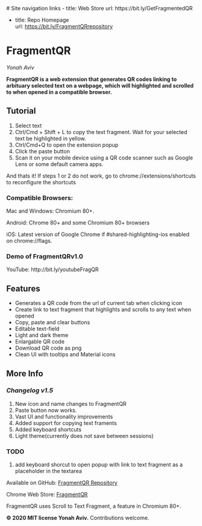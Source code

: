 <link rel="shortcut icon" type="image/x-icon" href="FragmentedQR 1.5/img/64.png">
# Site navigation links
- title: Web Store
  url: https://bit.ly/GetFragmentedQR

- title: Repo Homepage  
  url: https://bit.ly/FragmentQRrepository


<h1>FragmentQR</h1><p>
<em>Yonah Aviv</em><p>
 
<b>FragmentQR is a web extension that generates QR codes linking to arbituary selected text on a webpage, which will highlighted and scrolled to when opened in a compatible browser.</b>

<h2>Tutorial</h2><p>
 <ol>
  <li>Select text</li>
  <li>Ctrl/Cmd + Shift + L to copy the text fragment. Wait for your selected text be highlighted in yellow.
  <li>Ctrl/Cmd+Q to open the extension popup</li>
  <li>Click the paste button</li>
  <li>Scan it on your mobile device using a QR code scanner such as Google Lens or some default camera apps.
 </ol>
 And thats it! If steps 1 or 2 do not work, go to chrome://extensions/shortcuts to reconfigure the shortcuts<p>
 
<h3>Compatible Browsers:</h3>
Mac and Windows: Chromium 80+.<P>
Android: Chrome 80+ and some Chromium 80+ browsers<p>
iOS: Latest version of Google Chrome if #shared-highlighting-ios enabled on chrome://flags.<p>
<h3>Demo of FragmentQRv1.0</h3>
YouTube: http://bit.ly/youtubeFragQR
<h2>Features</h2><p> 
<ul>
  <li>Generates a QR code from the url of current tab when clicking icon</li>
  <li>Create link to text fragment that highlights and scrolls to any text when opened</li>
  <li>Copy, paste and clear buttons</li>
  <li>Editable text-field</li>
  <li>Light and dark theme</li>
  <li>Enlargable QR code</li>
  <li>Download QR code as png</li>
  <li>Clean UI with tooltips and Material icons</li>
</ul>


<h2>More Info</h2><p>
 
<h3><em>Changelog v1.5</em></h3><p>
 <ol>  
  <li>New icon and name changes to FragmentQR</li>
  <li>Paste button now works.</li>
  <li>Vast UI and functionality improvements</li>
  <li>Added support for copying text framents</li>
  <li>Added keyboard shortcuts</li>
  <li>Light theme(currently does not save between sessions)</li>
 </ol><p>



<h3>TODO</h3><p>
  <ol>
    <li>add keyboard shorcut to open popup with link to text fragment as a placeholder in the textarea</li>
  </ol>
  
Available on GitHub: [FragmentQR Repository](https://bit.ly/FragmentQRrepository)<p>
Chrome Web Store: [FragmentQR](https://bit.ly/GetFragmentedQR)<p>
FragmentQR uses Scroll to Text Fragment, a feature in Chromium 80+.<p>
<b>© 2020 MIT license Yonah Aviv.</b>
Contributions welcome.<p>

